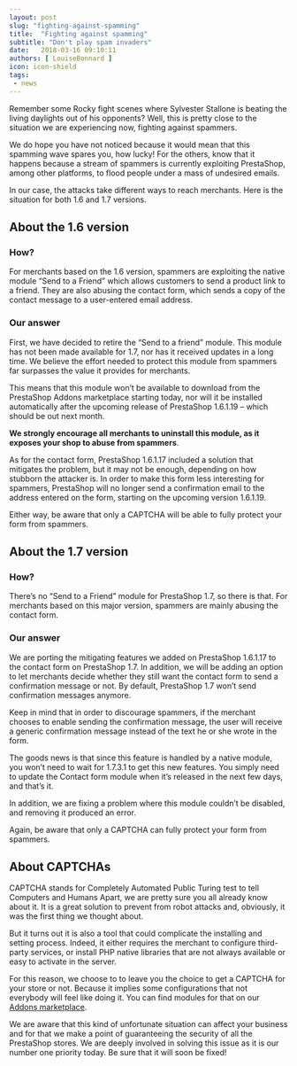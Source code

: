 ```yaml
---
layout: post
slug: "fighting-against-spamming"
title:  "Fighting against spamming"
subtitle: "Don't play spam invaders"
date:   2018-03-16 09:10:11
authors: [ LouiseBonnard ]
icon: icon-shield
tags:
 - news
---
```


Remember some Rocky fight scenes where Sylvester Stallone is beating the living daylights out of his opponents? Well, this is pretty close to the situation we are experiencing now, fighting against spammers.

We do hope you have not noticed because it would mean that this spamming wave spares you, how lucky! For the others, know that it happens because a stream of spammers is currently exploiting PrestaShop, among other platforms, to flood people under a mass of undesired emails.

In our case, the attacks take different ways to reach merchants. Here is the situation for both 1.6 and 1.7 versions.


## About the 1.6 version

### How?

For merchants based on the 1.6 version, spammers are exploiting the native module “Send to a Friend” which allows customers to send a product link to a friend. They are also abusing the contact form, which sends a copy of the contact message to a user-entered email address.

### Our answer
 
First, we have decided to retire the “Send to a friend” module. This module has not been made available for 1.7, nor has it received updates in a long time. We believe the effort needed to protect this module from spammers far surpasses the value it provides for merchants.

This means that this module won’t be available to download from the PrestaShop Addons marketplace starting today, nor will it be installed automatically after the upcoming release of PrestaShop 1.6.1.19 – which should be out next month.

**We strongly encourage all merchants to uninstall this module, as it exposes your shop to abuse from spammers**.
 
As for the contact form, PrestaShop 1.6.1.17 included a solution that mitigates the problem, but it may not be enough, depending on how stubborn the attacker is. In order to make this form less interesting for spammers, PrestaShop will no longer send a confirmation email to the address entered on the form, starting on the upcoming version 1.6.1.19. 

Either way, be aware that only a CAPTCHA will be able to fully protect your form from spammers.
 
 
## About the 1.7 version
 
### How?
 
There’s no “Send to a Friend” module for PrestaShop 1.7, so there is that. For merchants based on this major version, spammers are mainly abusing the contact form.

 
### Our answer
 
We are porting the mitigating features we added on PrestaShop 1.6.1.17 to the contact form on PrestaShop 1.7. In addition, we will be adding an option to let merchants decide whether they still want the contact form to send a confirmation message or not. By default, PrestaShop 1.7 won’t send confirmation messages anymore.

Keep in mind that in order to discourage spammers, if the merchant chooses to enable sending the confirmation message, the user will receive a generic confirmation message instead of the text he or she wrote in the form.

The goods news is that since this feature is handled by a native module, you won’t need to wait for 1.7.3.1 to get this new features. You simply need to update the Contact form module when it’s released in the next few days, and that’s it.

In addition, we are fixing a problem where this module couldn’t be disabled, and removing it produced an error.

Again, be aware that only a CAPTCHA can fully protect your form from spammers.

 
## About CAPTCHAs
 
CAPTCHA stands for Completely Automated Public Turing test to tell Computers and Humans Apart, we are pretty sure you all already know about it. It is a great solution to prevent from robot attacks and, obviously, it was the first thing we thought about.
 
But it turns out it is also a tool that could complicate the installing and setting process. Indeed, it either requires the merchant to configure third-party services, or install PHP native libraries that are not always available or easy to activate in the server.
 
For this reason, we choose to to leave you the choice to get a CAPTCHA for your store or not. Because it implies some configurations that not everybody will feel like doing it. You can find modules for that on our [Addons marketplace](https://addons.prestashop.com/fr/recherche?pab=1&search_query=captcha).


We are aware that this kind of unfortunate situation can affect your business and for that we make a point of guaranteeing the security of all the PrestaShop stores. We are deeply involved in solving this issue as it is our number one priority today. Be sure that it will soon be fixed!

